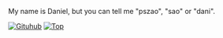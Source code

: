 My name is Daniel, but you can tell me "pszao", "sao" or "dani".

[![Gituhub](https://github-readme-stats.vercel.app/api?username=pszao&show_icons=true&theme=dark)](https://github.com/anuraghazra/github-readme-stats)
[![Top](https://github-readme-stats.vercel.app/api/top-langs/?username=pszao&exclude_repo=eslint-config&theme=dark)](https://github.com/anuraghazra/github-readme-stats)
